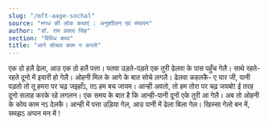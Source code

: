```yaml
---
slug: "/mft-aage-sochal"
source: "मगध की लोक कथाएं : अनुशाीलन एवं संचयन"
author: "डॉ. राम प्रसाद सिंह"
section: "विविध कथा"
title: "आगे सोचल काम न करतो"
---
```

एक ठो हलै ढेला, आउ एक ठो हलै पत्ता। पतवा उड़ते-पड़ते एक तुरी ढेलवा के पास पहुँच गेलै। साथे रहते-रहते दूनो में इयारी हो गेलै। ओहनी मिल के आगे के बात सोचे लगलै। ढेलवा कहलकै- ए यार जी, पानी पड़तो तो तू हमरा पर चढ़ जइहाँऽ, तऽ हम बच जायम। आन्ही अवतो, तो हम तोरा पर चढ़ जयबो! ई तरह दूनो सलाह करके रहे लगलन। एक समय के बात है कि आन्ही-पानी दूनों एके तुरी आ गेलै। अब तो ओहनी के कोय काम नऽ देलकै। आन्ही में पत्ता उड़िया गेल, आउ पानी में ढेला बिला गेल। खिस्सा गेलो बन में, समझऽ अप्पन मन में ! 